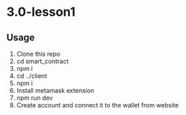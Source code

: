 # 3.0-lesson1

## Usage
1. Clone this repo
2. cd smart_contract
3. npm i
4. cd ../client
5. npm i
6. Install metamask extension
7. npm run dev
8. Create account and connect it to the wallet from website
